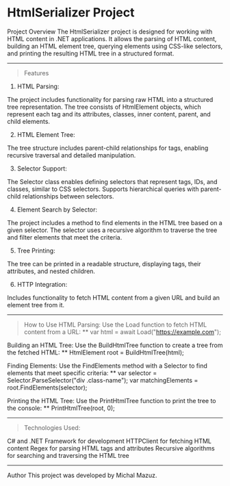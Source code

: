 

# HtmlSerializer Project
Project Overview
The HtmlSerializer project is designed for working with HTML content in .NET applications. It allows the parsing of HTML content, building an HTML element tree, querying elements using CSS-like selectors, and printing the resulting HTML tree in a structured format.

---

> Features

1. HTML Parsing:

The project includes functionality for parsing raw HTML into a structured tree representation.
The tree consists of HtmlElement objects, which represent each tag and its attributes, classes, inner content, parent, and child elements.

2. HTML Element Tree:

The tree structure includes parent-child relationships for tags, enabling recursive traversal and detailed manipulation.

3. Selector Support:

The Selector class enables defining selectors that represent tags, IDs, and classes, similar to CSS selectors.
Supports hierarchical queries with parent-child relationships between selectors.

4. Element Search by Selector:

The project includes a method to find elements in the HTML tree based on a given selector.
The selector uses a recursive algorithm to traverse the tree and filter elements that meet the criteria.

5. Tree Printing:

The tree can be printed in a readable structure, displaying tags, their attributes, and nested children.

6. HTTP Integration:

Includes functionality to fetch HTML content from a given URL and build an element tree from it.

---

> How to Use
HTML Parsing: Use the Load function to fetch HTML content from a URL:
** var html = await Load("https://example.com");

Building an HTML Tree: Use the BuildHtmlTree function to create a tree from the fetched HTML:
** HtmlElement root = BuildHtmlTree(html);

Finding Elements: Use the FindElements method with a Selector to find elements that meet specific criteria:
** var selector = Selector.ParseSelector("div .class-name");
var matchingElements = root.FindElements(selector);

Printing the HTML Tree: Use the PrintHtmlTree function to print the tree to the console:
** PrintHtmlTree(root, 0);

---
> Technologies Used:

C# and .NET Framework for development
HTTPClient for fetching HTML content
Regex for parsing HTML tags and attributes
Recursive algorithms for searching and traversing the HTML tree

---
Author
This project was developed by Michal Mazuz.


